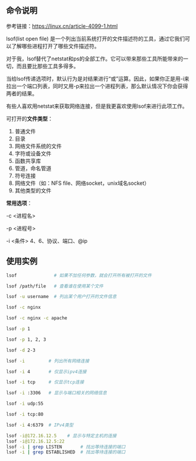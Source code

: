 ## 命令说明

参考链接：https://linux.cn/article-4099-1.html

lsof(list open file) 是一个列出当前系统打开的文件描述符的工具，通过它我们可以了解哪些进程打开了哪些文件描述符。

对于我，lsof替代了netstat和ps的全部工作。它可以带来那些工具所能带来的一切，而且要比那些工具多得多。

当给lsof传递选项时，默认行为是对结果进行“或”运算。因此，如果你正是用-i来拉出一个端口列表，同时又用-p来拉出一个进程列表，那么默认情况下你会获得两者的结果。

有些人喜欢用netstat来获取网络连接，但是我更喜欢使用lsof来进行此项工作。

可打开的**文件类型**：

1. 普通文件
2. 目录
3. 网络文件系统的文件
4. 字符或设备文件
5. 函数共享库
6. 管道，命名管道
7. 符号连接
8. 网络文件（如：NFS file、网络socket，unix域名socket）
9. 其他类型的文件

**常用选项**：

-c <进程名>

-p <进程号>

-i <条件> 4、6、协议、端口、@ip



## 使用实例

```bash
lsof              # 如果不加任何参数，就会打开所有被打开的文件

lsof /path/file   # 查看谁在使用某个文件

lsof -u username  # 列出某个用户打开的文件信息

lsof -c nginx    

lsof -c nginx -c apache

lsof -p 1

lsof -p 1, 2, 3

lsof -d 2-3

lsof -i         # 列出所有网络连接

lsof -i 4       # 仅显示ipv4连接

lsof -i tcp     # 仅显示tcp连接

lsof -i :3306   # 显示与端口相关的网络信息

lsof -i udp:55

lsof -i tcp:80

lsof -i 4:6379  # IPv4类型

lsof -i@172.16.12.5    # 显示与特定主机的连接
lsof -i@172.16.12.5:22
lsof -i | grep LISTEN       # 找出等待连接的端口
lsof -i | grep ESTABLISHED  # 找出等待连接的端口
```

